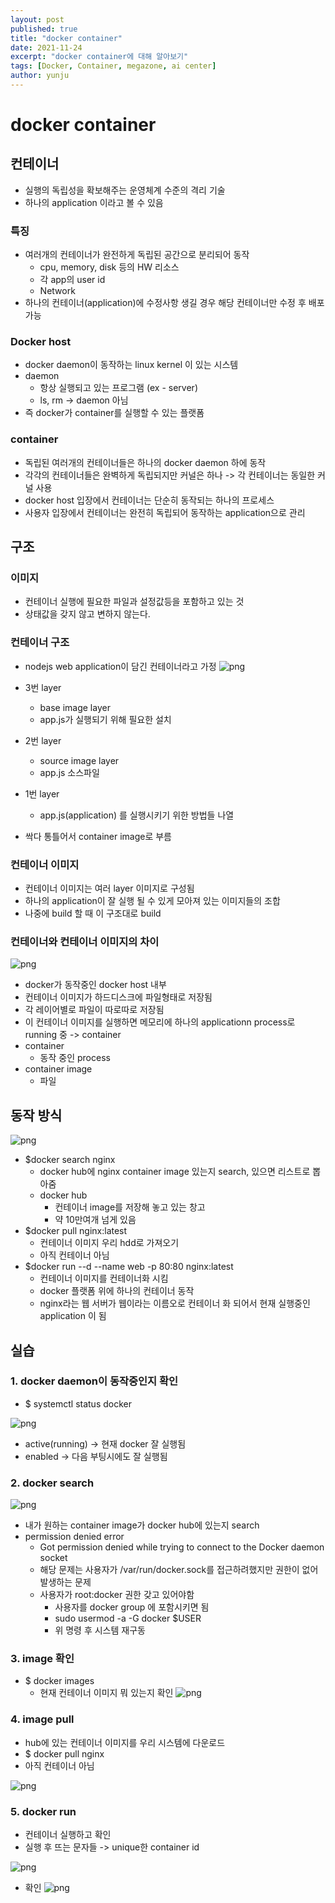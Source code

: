 ```yaml
---
layout: post
published: true
title: "docker container"
date: 2021-11-24
excerpt: "docker container에 대해 알아보기"
tags: [Docker, Container, megazone, ai center]
author: yunju
---
```




# docker container




## 컨테이너
- 실행의 독립성을 확보해주는 운영체계 수준의 격리 기술
- 하나의 application 이라고 볼 수 있음



### 특징
- 여러개의 컨테이너가 완전하게 독립된 공간으로 분리되어 동작
	- cpu, memory, disk 등의 HW 리소스
	- 각 app의 user id
	- Network
- 하나의 컨테이너(application)에 수정사항 생길 경우 해당 컨테이너만 수정 후 배포 가능




### Docker host
- docker daemon이 동작하는 linux kernel 이 있는 시스템
- daemon
	- 항상 실행되고 있는 프로그램 (ex - server)
	- ls, rm -> daemon 아님
- 즉 docker가 container를 실행할 수 있는 플랫폼



### container
- 독립된 여러개의 컨테이너들은 하나의 docker daemon 하에 동작
- 각각의 컨테이너들은 완벽하게 독립되지만 커널은 하나 -> 각 컨테이너는 동일한 커널 사용
- docker host 입장에서 컨테이너는 단순히 동작되는 하나의 프로세스 
- 사용자 입장에서 컨테이너는 완전히 독립되어 동작하는 application으로 관리



## 구조


### 이미지
- 컨테이너 실행에 필요한 파일과 설정값등을 포함하고 있는 것
- 상태값을 갖지 않고 변하지 않는다.



### 컨테이너 구조
- nodejs web application이 담긴 컨테이너라고 가정
![png](/assets/img/yunju/docker_container/container_image.png)


- 3번 layer
	- base image layer
	- app.js가 실행되기 위해 필요한 설치
- 2번 layer
	- source image layer
	- app.js 소스파일
- 1번 layer
	- app.js(application) 를 실행시키기 위한 방법들 나열
- 싹다 통틀어서 container image로 부름



### 컨테이너 이미지

- 컨테이너 이미지는 여러 layer 이미지로 구성됨
- 하나의 application이 잘 실행 될 수 있게 모아져 있는 이미지들의 조합
- 나중에 build 할 때 이 구조대로 build



### 컨테이너와 컨테이너 이미지의 차이
![png](/assets/img/yunju/docker_container/dockerhost.png)

- docker가 동작중인 docker host 내부
- 컨테이너 이미지가 하드디스크에 파일형태로 저장됨
- 각 레이어별로 파일이 따로따로 저장됨
- 이 컨테이너 이미지를 실행하면 메모리에 하나의 applicationn process로 running 중 -> container
- container 
	- 동작 중인 process
- container image
	- 파일



## 동작 방식
![png](/assets/img/yunju/docker_container/container_operation.png)

- $docker search nginx
	- docker hub에 nginx container image 있는지 search, 있으면 리스트로 뽑아줌
	- docker hub
		- 컨테이너 image를 저장해 놓고 있는 창고
		- 약 10만여개 넘게 있음
- $docker pull nginx:latest
	- 컨테이너 이미지 우리 hdd로 가져오기
	- 아직 컨테이너 아님
- $docker run --d --name web -p 80:80 nginx:latest
	- 컨테이너 이미지를 컨테이너화 시킴
	- docker 플랫폼 위에 하나의 컨테이너 동작
	- nginx라는 웹 서버가 웹이라는 이름오로 컨테이너 화 되어서 현재 실행중인 application 이 됨




## 실습
### 1. docker daemon이 동작중인지 확인
- $ systemctl status docker

![png](/assets/img/yunju/docker_container/systemctl.png)
- active(running) -> 현재 docker 잘 실행됨
- enabled -> 다음 부팅시에도 잘 실행됨



### 2. docker search

![png](/assets/img/yunju/docker_container/docker_search.png)
- 내가 원하는 container image가 docker hub에 있는지 search
- permission denied error
	- Got permission denied while trying to connect to the Docker daemon socket
	- 해당 문제는 사용자가 /var/run/docker.sock를 접근하려했지만 권한이 없어 발생하는 문제
	- 사용자가 root:docker 권한 갖고 있어야함
		- 사용자를 docker group 에 포함시키면 됨
		- sudo usermod -a -G docker $USER
		- 위 명령 후 시스템 재구동



### 3. image 확인
- $ docker images 
	- 현재 컨테이너 이미지 뭐 있는지 확인
	![png](/assets/img/yunju/docker_container/container_image_1.png)



### 4. image pull
- hub에 있는 컨테이너 이미지를 우리 시스템에 다운로드 
- $ docker pull nginx
- 아직 컨테이너 아님

![png](/assets/img/yunju/docker_container/docker_pull.png)



### 5. docker run
- 컨테이너 실행하고 확인
- 실행 후 뜨는 문자들 -> unique한 container id

![png](/assets/img/yunju/docker_container/container_run.png)

- 확인
![png](/assets/img/yunju/docker_container/check.png)

